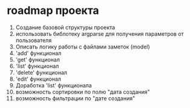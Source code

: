 # roadmap проекта

1. Создание базовой структуры проекта
  1. использовать библотеку argparse для получения параметров от пользователя
2. Описать логику работы с файлами заметок (model)
3. 'add' функционал
4. 'get' функционал
5. 'list' функционал
6. 'delete' функционал
7. 'edit' функционал
8. Доработка 'list' функционала
  1. возможность сортировки по полю "дата создания"
  2. возможность фильтрации по "дате создания"
